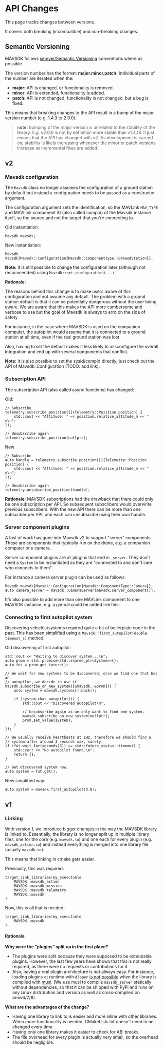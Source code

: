 # API Changes

This page tracks changes between versions.

It covers both breaking (incompatible) and non-breaking changes.

## Semantic Versioning

MAVSDK follows [semver/Semantic Versioning](https://semver.org/) conventions where as possible.

The version number has the format: **major.minor.patch**.
Individual parts of the number are iterated when the:

- **major**: API is changed, or functionality is removed.
- **minor**: API is extended, functionality is added.
- **patch**: API is not changed, functionality is not changed, but a bug is fixed.

This means that breaking changes to the API result in a bump of the major version number (e.g. 1.4.3 to 2.0.0).

> **note**: bumping of the major version is unrelated to the stability of the library. E.g. v2.0.0 is not by definition more stable than v1.4.18. It just means that the API has changed with v2. As development is carried on, stability is likely increasing whenever the minor or patch versions increase as incremental fixes are added.

## v2

### Mavsdk configuration

The `Mavsdk` class no longer assumes the configuration of a ground station by default but instead a configuration needs to be passed as a constructor argument.

The configuration argument sets the identification, so the MAVLink `MAV_TYPE` and MAVLink component ID (also called compid) of the Mavsdk instance itself, so the source and not the target that you're connecting to.

Old instantiation:
```
Mavsdk mavsdk;
```

New instantiation:
```
Mavsdk mavsdk{Mavsdk::Configuration{Mavsdk::ComponentType::GroundStation}};
```

**Note:**
It is still possible to change the configuration later (although not recommended) using `Mavsdk::set_configuration(...)`.

**Rationale:**

The reasons behind this change is to make users aware of this configuration and not assume any default. The problem with a ground station default is that it can be potentially dangerous without the user being aware. We are aware that this makes the API more cumbersome and verbose to use but the goal of Mavsdk is always to erro on the side of safety.

For instance, in the case where MAVSDK is used on the companion computer, the autopilot would assume that it is connected to a ground station at all time, even if the real ground station was lost.

Also, having to set the default makes it less likely to misconfigure the overall integration and end up with several components that conflict.

**Note:**
It is also possible to set the sysid/compid directly, just check out the API of Mavsdk::Configuration (TODO: add link).


### Subscription API

The subscription API (also called async functions) has changed:

Old:

```
// Subscribe
telemetry.subscribe_position([](Telemetry::Position position) {
    std::cout << "Altitude: " << position.relative_altitude_m << " m\n";
});

// Unsubscribe again
telemetry.subscribe_position(nullptr);
```

New:

```
// Subscribe
auto handle = telemetry.subscribe_position([](Telemetry::Position position) {
    std::cout << "Altitude: " << position.relative_altitude_m << " m\n";
});

// Unsubscribe again
telemetry.unsubscribe_position(handle);
```

**Rationale:**
MAVSDK subscriptions had the drawback that there could only be one subscription per API. So subsequent subscribers would overwrite previous subscribers. With the new API there can be more than one subscriber per API, and each can unsubscribe using their own handle.


### Server component plugins

A lost of work has gone into Mavsdk v2 to support "server" components. These are components that typically run on the drone, e.g. a companion computer or a camera.

Server component plugins are all plugins that end in `_server`. They don't need a `System` to be instantiated as they are "connected to and don't care who connects to them".

For instance a camera server plugin can be used as follows:

```
Mavsdk mavsdk{Mavsdk::Configuration{Mavsdk::ComponentType::Camera}};
auto camera_server = mavsdk::CameraServer{mavsdk.server_component()};
```

It's also possible to add more than one MAVLink component to one MAVSDK instance, e.g. a gimbal could be added like this:


### Connecting to first autopilot system

Discovering vehicles/systems required quite a bit of boilerplate code in the past. This has been simplified using a `Mavsdk::first_autopilot(double timeout_s)` method.

Old discovering of first autopilot:

```
std::cout << "Waiting to discover system...\n";
auto prom = std::promise<std::shared_ptr<System>>{};
auto fut = prom.get_future();

// We wait for new systems to be discovered, once we find one that has an
// autopilot, we decide to use it.
mavsdk.subscribe_on_new_system([&mavsdk, &prom]() {
    auto system = mavsdk.systems().back();

    if (system->has_autopilot()) {
        std::cout << "Discovered autopilot\n";

        // Unsubscribe again as we only want to find one system.
        mavsdk.subscribe_on_new_system(nullptr);
        prom.set_value(system);
    }
});

// We usually receive heartbeats at 1Hz, therefore we should find a
// system after around 3 seconds max, surely.
if (fut.wait_for(seconds(3)) == std::future_status::timeout) {
    std::cerr << "No autopilot found.\n";
    return {};
}

// Get discovered system now.
auto system = fut.get();
```

New simplified way:

```
auto system = mavsdk.first_autopilot(3.0);
```

## v1

### Linking

With version 1, we introduce bigger changes in the way the MAVSDK library is linked to. Essentially, the library is no longer split up in multiple library files, one for the core (e.g. `mavsdk.so`) and one each for every plugin (e.g. `mavsdk_action.so`) and instead everything is merged into one library file (usually `mavsdk.so`).

This means that linking in cmake gets easier.

Previously, this was required:
```
target_link_libraries(my_executable
    MAVSDK::mavsdk_action
    MAVSDK::mavsdk_mission
    MAVSDK::mavsdk_telemetry
    MAVSDK::mavsdk
)
```

Now, this is all that is needed:
```
target_link_libraries(my_executable
    MAVSDK::mavsdk
)
```

#### Rationale

**Why were the "plugins" split up in the first place?**

- The plugins were split because they were supposed to be extendable plugins. However, the last few years have shown that this is not really required, as there were no requests or contributions for it.
- Also, having a real plugin architecture is not always easy. For instance, loading plugins at runtime with `dlopen` [is not possible](https://github.com/bpowers/musl/blob/master/src/ldso/dlopen.c) when the library is compiled with [musl](https://www.musl-libc.org/). (We use musl to compile `mavsdk_server` statically without dependencies, so that it can be shipped with PyPi and runs on any Linux distribution and version as well as cross-compiled on armv6/7/8).

**What are the advantages of the change?**

- Having one library to link to is easier and more inline with other libraries. When more functionality is needed, CMakeLists.txt doesn't need to be changed every time.
- Having only one library makes it easier to check for ABI breaks.
- The file overhead for every plugin is actually very small, so the overhead should be negligible.
